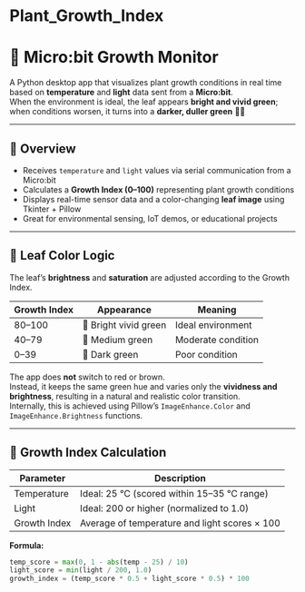 # Plant_Growth_Index
# 🌱 Micro:bit Growth Monitor

A Python desktop app that visualizes plant growth conditions in real time based on **temperature** and **light** data sent from a **Micro:bit**.  
When the environment is ideal, the leaf appears **bright and vivid green**; when conditions worsen, it turns into a **darker, duller green** 🍃🌿

---

## 🧩 Overview
- Receives `temperature` and `light` values via serial communication from a Micro:bit  
- Calculates a **Growth Index (0–100)** representing plant growth conditions  
- Displays real-time sensor data and a color-changing **leaf image** using Tkinter + Pillow  
- Great for environmental sensing, IoT demos, or educational projects

---

## 🎨 Leaf Color Logic
The leaf’s **brightness** and **saturation** are adjusted according to the Growth Index.

| Growth Index | Appearance | Meaning |
|---------------|-------------|----------|
| 80–100 | 🌿 Bright vivid green | Ideal environment |
| 40–79 | 🍃 Medium green | Moderate condition |
| 0–39 | 🌲 Dark green | Poor condition |

The app does **not** switch to red or brown.  
Instead, it keeps the same green hue and varies only the **vividness and brightness**, resulting in a natural and realistic color transition.  
Internally, this is achieved using Pillow’s `ImageEnhance.Color` and `ImageEnhance.Brightness` functions.

---

## 🌿 Growth Index Calculation

| Parameter | Description |
|------------|-------------|
| Temperature | Ideal: 25 °C (scored within 15–35 °C range) |
| Light | Ideal: 200 or higher (normalized to 1.0) |
| Growth Index | Average of temperature and light scores × 100 |

**Formula:**
```python
temp_score = max(0, 1 - abs(temp - 25) / 10)
light_score = min(light / 200, 1.0)
growth_index = (temp_score * 0.5 + light_score * 0.5) * 100
